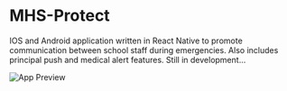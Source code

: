 # MHS-Protect

IOS and Android application written in React Native to promote communication between school staff during emergencies. Also includes principal push and medical alert features. Still in development...

![App Preview](https://i.imgur.com/rZvntnX.png)
